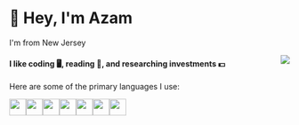 # 👋 Hey, I'm Azam
I'm from New Jersey

<link rel="stylesheet" href="https://cdn.jsdelivr.net/gh/devicons/devicon@v2.14.0/devicon.min.css">
<img align="right" src="https://github-readme-streak-stats.herokuapp.com?user=azam999&theme=highcontrast&hide_border=true&date_format=M%20j%5B%2C%20Y%5D" />

#### I like coding 🖥, reading 📕, and researching investments 💵
Here are some of the primary languages I use:
<div style="display: flex; flex-direction: row">
  <img src="https://cdn.jsdelivr.net/gh/devicons/devicon/icons/typescript/typescript-original.svg" width="30" height="30" />
  <img src="https://cdn.jsdelivr.net/gh/devicons/devicon/icons/javascript/javascript-original.svg" width="30" height="30" />
  <img src="https://cdn.jsdelivr.net/gh/devicons/devicon/icons/html5/html5-original.svg" width="30" height="30" />
  <img src="https://cdn.jsdelivr.net/gh/devicons/devicon/icons/css3/css3-original.svg" width="30" height="30" />
  <img src="https://cdn.jsdelivr.net/gh/devicons/devicon/icons/java/java-original.svg" width="30" height="30" />
  <img src="https://cdn.jsdelivr.net/gh/devicons/devicon/icons/python/python-original.svg" width="30" height="30" />
  <img src="https://cdn.jsdelivr.net/gh/devicons/devicon/icons/dart/dart-original.svg" width="30" height="30" />
</div>
